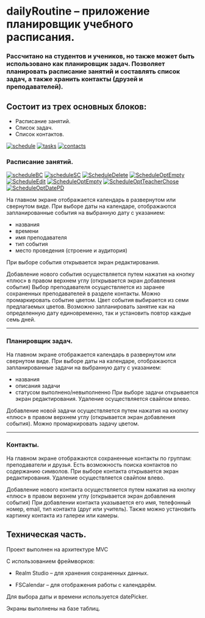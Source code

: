# dailyRoutine – приложение планировщик учебного расписания.

### Рассчитано на студентов и учеников, но также может быть использовано как планировщик задач. Позволяет планировать расписание занятий и составлять список задач, а также хранить контакты (друзей и преподавателей).

## Состоит из трех основных блоков: 
- Расписание занятий. 
- Список задач. 
- Список контактов.

[![schedule](https://github.com/Amarunseka/dailyRoutine/blob/main/assets/Small/ScheduleMainViewBC.png)](https://github.com/Amarunseka/dailyRoutine/blob/main/assets/ScheduleMainViewBC.png)
[![tasks](https://github.com/Amarunseka/dailyRoutine/blob/main/assets/Small/TasksMainViewBC.png)](https://github.com/Amarunseka/dailyRoutine/blob/main/assets/TasksMainViewBC.png)
[![contacts](https://github.com/Amarunseka/dailyRoutine/blob/main/assets/Small/ContactsMainView.png)](https://github.com/Amarunseka/dailyRoutine/blob/main/assets/ContactsMainView.png)

### Расписание занятий. 
[![scheduleBC](https://github.com/Amarunseka/dailyRoutine/blob/main/assets/Small/ScheduleMainViewBC.png)](https://github.com/Amarunseka/dailyRoutine/blob/main/assets/ScheduleMainViewBC.png)
[![scheduleSC](https://github.com/Amarunseka/dailyRoutine/blob/main/assets/Small/ScheduleMainViewSC.png)](https://github.com/Amarunseka/dailyRoutine/blob/main/assets/ScheduleMainViewSC.png)
[![ScheduleDelete](https://github.com/Amarunseka/dailyRoutine/blob/main/assets/Small/ScheduleDelete.png)](https://github.com/Amarunseka/dailyRoutine/blob/main/assets/ScheduleDelete.png)
[![ScheduleOptEmpty](https://github.com/Amarunseka/dailyRoutine/blob/main/assets/Small/ScheduleOptEmpty.png)](https://github.com/Amarunseka/dailyRoutine/blob/main/assets/ScheduleOptEmpty.png)
[![ScheduleEdit](https://github.com/Amarunseka/dailyRoutine/blob/main/assets/Small/ScheduleEdit.png)](https://github.com/Amarunseka/dailyRoutine/blob/main/assets/ScheduleEdit.png)
[![ScheduleOptEmpty](https://github.com/Amarunseka/dailyRoutine/blob/main/assets/Small/ScheduleOptEmpty.png)](https://github.com/Amarunseka/dailyRoutine/blob/main/assets/ScheduleOptEmpty.png)
[![ScheduleOptTeacherChose](https://github.com/Amarunseka/dailyRoutine/blob/main/assets/Small/ScheduleOptTeacherChose.png)](https://github.com/Amarunseka/dailyRoutine/blob/main/assets/ScheduleOptTeacherChose.png)
[![ScheduleOptDatePD](https://github.com/Amarunseka/dailyRoutine/blob/main/assets/Small/ScheduleOptDatePD.png)](https://github.com/Amarunseka/dailyRoutine/blob/main/assets/ScheduleOptDatePD.png)




На главном экране отображается календарь в развернутом или свернутом виде.
При выборе даты на календаре,  отображаются запланированные события на выбранную дату с указанием:
- названия
- времени
- имя преподавателя
- тип события
- место проведения (строение и аудитория)

При выборе события открывается экран редактирования.

Добавление нового события осуществляется путем нажатия на кнопку «плюс» в правом верхнем углу (открывается экран добавления события)
Выбор преподавателя осуществляется из заранее сохраненных преподавателей в разделе контакты.
Можно промаркировать событие цветом. Цвет события выбирается из семи предлагаемых цветов. 
Возможно запланировать занятие как на определенную дату единовременно, так  и установить повтор каждые семь дней. 
___

### Планировщик задач.
На главном экране отображается календарь в развернутом или свернутом виде.
При выборе даты на календаре,  отображаются запланированные задачи на выбранную дату с указанием:
- названия
- описания задачи
- статусом выполнено/невыполненно
При выборе задачи открывается экран редактирования.
Удаление осуществляется свайпом влево.

Добавление новой задачи осуществляется путем нажатия на кнопку «плюс» в правом верхнем углу (открывается экран добавления события).
Можно промаркировать задачу цветом.
___

### Контакты.
На главном экране отображаются сохраненные контакты по группам: преподаватели и друзья. 
Есть возможность поиска контактов по содержанию символов.
При выборе контакта открывается экран редактирования.
Удаление осуществляется свайпом влево.

Добавление нового контакта осуществляется путем нажатия на кнопку «плюс» в правом верхнем углу (открывается экран добавления события)
При добавлении контакта указывается его имя, телефонный номер, email, тип контакта (друг или учитель). Также можно установить картинку контакта из галереи или камеры.

## Техническая часть.
Проект выполнен на архитектуре MVC

C использованием фреймворков:

- Realm Studio – для хранения сохраненных данных.

- FSCalendar – для отображения работы с календарём.

Для выбора даты и времени  используется datePicker.

Экраны выполнены на базе таблиц.
